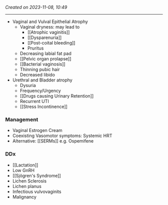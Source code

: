 *Created on 2023-11-08, 10:49* 

---
- Vaginal and Vulval Epithelial Atrophy
	- Vaginal dryness: may lead to 
		- [[Atrophic vaginitis]]
		- [[Dysparenuria]] 
		- [[Post-coital bleeding]]
		- Pruritus
	- Decreasing labial fat pad
	- [[Pelvic organ prolapse]]
	- [[Bacterial vaginosis]] 
	- Thinning pubic hair
	- Decreased libido
- Urethral and Bladder atrophy 
	- Dysuria
	- Frequency/Urgency
	- [[Drugs causing Urinary Retention]]
	- Recurrent UTI
	- [[Stress Incontinence]] 

### Management
- Vaginal Estrogen Cream
- Coexisting Vasomotor symptoms: Systemic HRT
- Alternative: [[SERMs]] e.g. Ospemifene 

### DDx
- [[Lactation]]
- Low GnRH
- [[Sjögren's Syndrome]]
- Lichen Sclerosis
- Lichen planus
- Infectious vulvovaginits
- Malignancy
